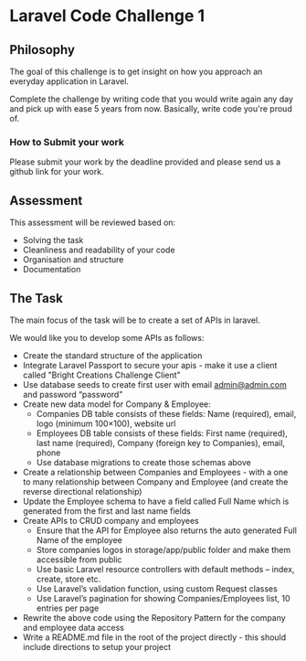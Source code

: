 # Laravel Code Challenge 1

## Philosophy

The goal of this challenge is to get insight on how you approach an everyday application in Laravel. 

Complete the challenge by writing code that you would write again any day and pick up with ease 5 years from now. Basically, write code you're proud of.

### How to Submit your work

Please submit your work by the deadline provided and please send us a github link for your work.

## Assessment

This assessment will be reviewed based on:
* Solving the task
* Cleanliness and readability of your code
* Organisation and structure
* Documentation

## The Task

The main focus of the task will be to create a set of APIs in laravel.

We would like you to develop some APIs as follows:
* Create the standard structure of the application
* Integrate Laravel Passport to secure your apis - make it use a client called "Bright Creations Challenge Client"
* Use database seeds to create first user with email admin@admin.com and password “password”
* Create new data model for Company & Employee:
  * Companies DB table consists of these fields: Name (required), email, logo (minimum 100×100), website url
  * Employees DB table consists of these fields: First name (required), last name (required), Company (foreign key to Companies), email, phone
  * Use database migrations to create those schemas above
* Create a relationship between Companies and Employees - with a one to many relationship between Company and Employee (and create the reverse directional relationship)
* Update the Employee schema to have a field called Full Name which is generated from the first and last name fields
* Create APIs to CRUD company and employees
  * Ensure that the API for Employee also returns the auto generated Full Name of the employee
  * Store companies logos in storage/app/public folder and make them accessible from public
  * Use basic Laravel resource controllers with default methods – index, create, store etc.
  * Use Laravel’s validation function, using custom Request classes
  * Use Laravel’s pagination for showing Companies/Employees list, 10 entries per page
* Rewrite the above code using the Repository Pattern for the company and employee data access
* Write a README.md file in the root of the project directly - this should include directions to setup your project

